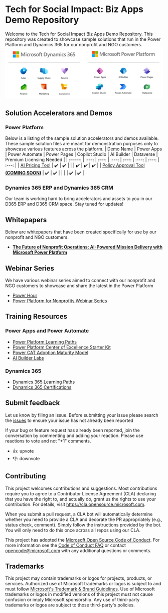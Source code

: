 # Tech for Social Impact: Biz Apps Demo Repository

Welcome to the Tech for Social Impact Biz Apps Demo Repository. This repository was created to showcase sample solutions that run in the Power Platform and Dynamics 365 for our nonprofit and NGO customers.
![BizAppsIcons](assets/BizAppsIcons.png)

## Solution Accelerators and Demos

### Power Platform
Below is a listing of the sample solution accelerators and demos available. These sample solution files are meant for demonstration purposes only to showcase various features across the platform.
| Demo Name | Power Apps | Power Automate | Power Pages | Copilot Studio | AI Builder | Dataverse | Premium Licensing Needed | 
| :-----: | :---: | :---: | :---: | :---: | :---: | :---: | :---: |
| [AI Pricing Tool](https://github.com/microsoft/TSI-Business-Applications/tree/main/Power-Platform/Solution-Accelerators/AI-Pricing-Tool) | ✔️ | ✔️ |  |  | ✔️ | ✔️ | ✔️ | 
| [Policy Approval Tool **(COMING SOON)**](https://github.com/microsoft/TSI-Business-Applications/tree/main/Power-Platform/Solution-Accelerators/Policy-Approval-Tool) | ✔️ | ✔️ |  |  |  | ✔️ | ✔️ | 

### Dynamics 365 ERP and Dynamics 365 CRM
Our team is working hard to bring accelerators and assets to you in our D365 ERP and D365 CRM space. Stay tuned for updates!
<!--
| Demo Name | Finance | Supply Chain | Project Operations | Commerce | Human Resources |
| --------------- | :---: | :---: | :---: | :---: | :---: | 
| [Demo Name](demos/demolink/README.md) | ✔️ | ✔️ |  |  | ✔️ |

### Dynamics 365 CRM
| Demo Name | Sales | Customers Insights | Customer Service | Contact Center | Field Service |
| --------------- | :---: | :---: | :---: | :---: | :---: | 
| [Demo Name](demos/demolink/README.md) | ✔️ | ✔️ |  |  | ✔️ |
-->

## Whitepapers
Below are whitepapers that have been created specifically for use by our nonprofit and NGO customers.
- [**The Future of Nonprofit Operations: AI-Powered Mission Delivery with Microsoft Power Platform**](https://github.com/microsoft/TSI-Business-Applications/blob/main/Power-Platform/Whitepapers/The%20Future%20of%20Nonprofit%20Operations%3A%20AI-Powered%20Mission%20Delivery%20with%20Microsoft%20Power%20Platform.md)


## Webinar Series

We have various webinar series aimed to connect with our nonprofit and NGO customers to showcase and share the latest in the Power Platform
* [Power Hour](https://msit.events.teams.microsoft.com/event/371790cc-c859-47ce-a3c1-90deaf3311e0@72f988bf-86f1-41af-91ab-2d7cd011db47)
* [Power Platform for Nonprofits Webinar Series](https://aka.ms/nfpwebinars)


## Training Resources

### Power Apps and Power Automate

* [Power Platform Learning Paths](https://docs.microsoft.com/en-us/learn/powerplatform/)
* [Power Platform Center of Excellence Starter Kit](https://docs.microsoft.com/en-us/power-platform/guidance/coe/starter-kit)
* [Power CAT Adoption Maturity Model](https://powerapps.microsoft.com/en-us/blog/power-cat-adoption-maturity-model-repeatable-patterns-for-successful-power-platform-adoption/)
* [AI Builder Labs](https://docs.microsoft.com/en-us/ai-builder/learn-ai-builder)

### Dynamics 365

* [Dynamics 365 Learning Paths](https://docs.microsoft.com/en-us/learn/dynamics365/)
* [Dynamics 365 Certifications](https://docs.microsoft.com/en-us/learn/certifications/browse/?technology=Microsoft%20Dynamics%20365&products=dynamics-365)

## Submit feedback

Let us know by filing an issue. 
Before submitting your issue please search the [issues](https://github.com/microsoft/TSI-Business-Applications/issues) to ensure your issue has not already been reported

If your bug or feature request has already been reported, join the conversation by commenting and adding your reaction. Please use reactions to vote and not "+1" comments.
- 👍: upvote
- 👎: downvote
  
## Contributing

This project welcomes contributions and suggestions.  Most contributions require you to agree to a
Contributor License Agreement (CLA) declaring that you have the right to, and actually do, grant us
the rights to use your contribution. For details, visit https://cla.opensource.microsoft.com.

When you submit a pull request, a CLA bot will automatically determine whether you need to provide
a CLA and decorate the PR appropriately (e.g., status check, comment). Simply follow the instructions
provided by the bot. You will only need to do this once across all repos using our CLA.

This project has adopted the [Microsoft Open Source Code of Conduct](https://opensource.microsoft.com/codeofconduct/).
For more information see the [Code of Conduct FAQ](https://opensource.microsoft.com/codeofconduct/faq/) or
contact [opencode@microsoft.com](mailto:opencode@microsoft.com) with any additional questions or comments.

## Trademarks

This project may contain trademarks or logos for projects, products, or services. Authorized use of Microsoft 
trademarks or logos is subject to and must follow 
[Microsoft's Trademark & Brand Guidelines](https://www.microsoft.com/en-us/legal/intellectualproperty/trademarks/usage/general).
Use of Microsoft trademarks or logos in modified versions of this project must not cause confusion or imply Microsoft sponsorship.
Any use of third-party trademarks or logos are subject to those third-party's policies.
